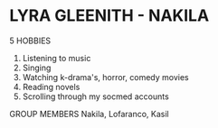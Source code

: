 # LYRA GLEENITH - NAKILA

5 HOBBIES
1. Listening to music
2. Singing
3. Watching k-drama's, horror, comedy movies
4. Reading novels
5. Scrolling through my socmed accounts 

GROUP MEMBERS
Nakila,
Lofaranco,
Kasil
